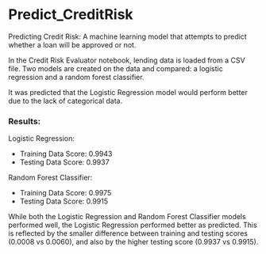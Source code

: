 # Predict_CreditRisk
Predicting Credit Risk: A machine learning model that attempts to predict whether a loan will be approved or not.

In the Credit Risk Evaluator notebook, lending data is loaded from a CSV file. Two models are created on the data and compared: a logistic regression and a random forest classifier. 

It was predicted that the Logistic Regression model would perform better due to the lack of categorical data.

### Results:

Logistic Regression:
* Training Data Score: 0.9943
* Testing Data Score: 0.9937

Random Forest Classifier:
* Training Data Score: 0.9975
* Testing Data Score: 0.9915

While both the Logistic Regression and Random Forest Classifier models performed well, the Logistic Regression performed better as predicted. This is reflected by the smaller difference between training and testing scores (0.0008 vs 0.0060), and also by the higher testing score (0.9937 vs 0.9915).